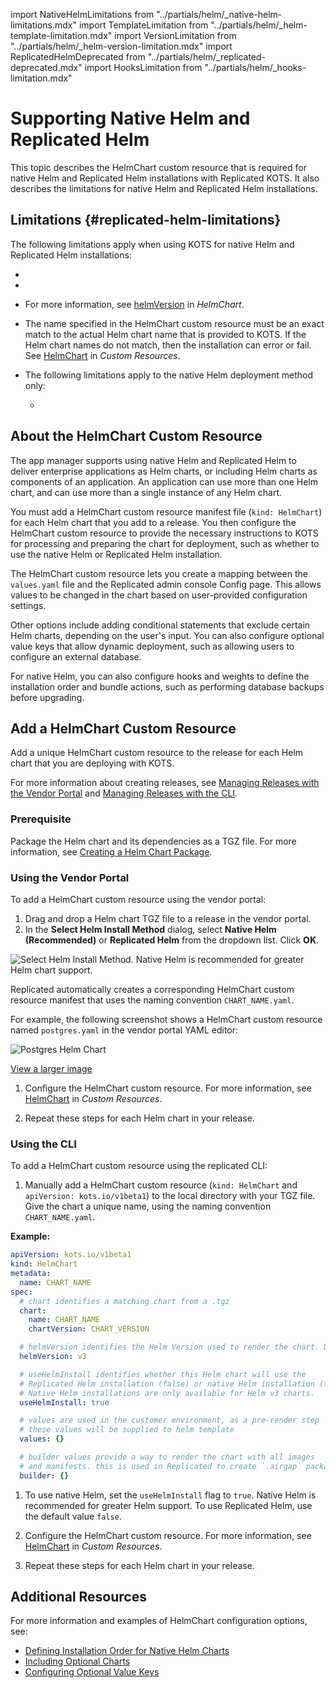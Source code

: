 import NativeHelmLimitations from "../partials/helm/_native-helm-limitations.mdx"
import TemplateLimitation from "../partials/helm/_helm-template-limitation.mdx"
import VersionLimitation from "../partials/helm/_helm-version-limitation.mdx"
import ReplicatedHelmDeprecated from "../partials/helm/_replicated-deprecated.mdx"
import HooksLimitation from "../partials/helm/_hooks-limitation.mdx"

# Supporting Native Helm and Replicated Helm

This topic describes the HelmChart custom resource that is required for native Helm and Replicated Helm installations with Replicated KOTS. It also describes the limitations for native Helm and Replicated Helm installations.

## Limitations {#replicated-helm-limitations}

The following limitations apply when using KOTS for native Helm and Replicated Helm installations:
* <ReplicatedHelmDeprecated/>
* <TemplateLimitation/>
* <VersionLimitation/>

  For more information, see [helmVersion](/reference/custom-resource-helmchart#helmversion) in _HelmChart_.
* The name specified in the HelmChart custom resource must be an exact match to the actual Helm chart name that is provided to KOTS. If the Helm chart names do not match, then the installation can error or fail. See [HelmChart](/reference/custom-resource-helmchart) in _Custom Resources_.

* The following limitations apply to the native Helm deployment method only:

  <NativeHelmLimitations/>

  * <HooksLimitation/>

## About the HelmChart Custom Resource

The app manager supports using native Helm and Replicated Helm to deliver enterprise applications as Helm charts, or including Helm charts as components of an application. An application can use more than one Helm chart, and can use more than a single instance of any Helm chart.

You must add a HelmChart custom resource manifest file (`kind: HelmChart`) for each Helm chart that you add to a release. You then configure the HelmChart custom resource to provide the necessary instructions to KOTS for processing and preparing the chart for deployment, such as whether to use the native Helm or Replicated Helm installation. 

The HelmChart custom resource lets you create a mapping between the `values.yaml` file and the Replicated admin console Config page. This allows values to be changed in the chart based on user-provided configuration settings.

Other options include adding conditional statements that exclude certain Helm charts, depending on the user's input. You can also configure optional value keys that allow dynamic deployment, such as allowing users to configure an external database.

For native Helm, you can also configure hooks and weights to define the installation order and bundle actions, such as performing database backups before upgrading.


## Add a HelmChart Custom Resource

Add a unique HelmChart custom resource to the release for each Helm chart that you are deploying with KOTS.

For more information about creating releases, see [Managing Releases with the Vendor Portal](releases-creating-releases) and [Managing Releases with the CLI](releases-creating-cli).

### Prerequisite

Package the Helm chart and its dependencies as a TGZ file. For more information, see [Creating a Helm Chart Package](helm-release-creating-package).

### Using the Vendor Portal

To add a HelmChart custom resource using the vendor portal:

1. Drag and drop a Helm chart TGZ file to a release in the vendor portal. 
1. In the **Select Helm Install Method** dialog, select **Native Helm (Recommended)** or **Replicated Helm** from the dropdown list. Click **OK**. 

  ![Select Helm Install Method. Native Helm is recommended for greater Helm chart support.](/images/helm-select-install-method.png)

  Replicated automatically creates a corresponding HelmChart custom resource manifest that uses the naming convention `CHART_NAME.yaml`.

  For example, the following screenshot shows a HelmChart custom resource named `postgres.yaml` in the vendor portal YAML editor:

  ![Postgres Helm Chart](/images/postgres-helm-chart.png)

  [View a larger image](/images/postgres-helm-chart.png)

1. Configure the HelmChart custom resource. For more information, see [HelmChart](/reference/custom-resource-helmchart) in _Custom Resources_.

1. Repeat these steps for each Helm chart in your release.

### Using the CLI

To add a HelmChart custom resource using the replicated CLI:
  
1. Manually add a HelmChart custom resource (`kind: HelmChart` and `apiVersion: kots.io/v1beta1`) to the local directory with your TGZ file. Give the chart a unique name, using the naming convention `CHART_NAME.yaml`.

  **Example:**
      
  ```yaml
  apiVersion: kots.io/v1beta1
  kind: HelmChart
  metadata:
    name: CHART_NAME
  spec:
    # chart identifies a matching chart from a .tgz
    chart:
      name: CHART_NAME
      chartVersion: CHART_VERSION

    # helmVersion identifies the Helm Version used to render the chart. Default is v3.
    helmVersion: v3

    # useHelmInstall identifies whether this Helm chart will use the
    # Replicated Helm installation (false) or native Helm installation (true). Default is false.
    # Native Helm installations are only available for Helm v3 charts.
    useHelmInstall: true

    # values are used in the customer environment, as a pre-render step
    # these values will be supplied to helm template
    values: {}

    # builder values provide a way to render the chart with all images
    # and manifests. this is used in Replicated to create `.airgap` packages
    builder: {}
  ```
        
1. To use native Helm, set the `useHelmInstall` flag to `true`. Native Helm is recommended for greater Helm support. To use Replicated Helm, use the default value `false`.

1. Configure the HelmChart custom resource. For more information, see [HelmChart](/reference/custom-resource-helmchart) in _Custom Resources_.

1. Repeat these steps for each Helm chart in your release.

## Additional Resources

For more information and examples of HelmChart configuration options, see:

- [Defining Installation Order for Native Helm Charts](helm-native-helm-install-order)
- [Including Optional Charts](helm-optional-charts)
- [Configuring Optional Value Keys](helm-optional-value-keys)